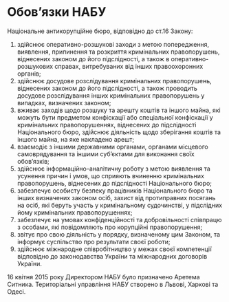 # Обов’язки НАБУ

Національне антикорупційне бюро, відповідно до ст.16 Закону: 
<ol>
	<li>здійснює оперативно-розшукові заходи з метою попередження, виявлення, припинення та розкриття кримінальних правопорушень, віднесених законом до його підслідності, а також в оперативно-розшукових справах, витребуваних від інших правоохоронних органів;</li>
	<li>здійснює досудове розслідування кримінальних правопорушень, віднесених законом до його підслідності, а також проводить досудове розслідування інших кримінальних правопорушень у випадках, визначених законом;</li>
	<li>вживає заходів щодо розшуку та арешту коштів та іншого майна, які можуть бути предметом конфіскації або спеціальної конфіскації у кримінальних правопорушеннях, віднесених до підслідності Національного бюро, здійснює діяльність щодо зберігання коштів та іншого майна, на яке накладено арешт;</li>
	<li>взаємодіє з іншими державними органами, органами місцевого самоврядування та іншими суб’єктами для виконання своїх обов’язків;</li>
	<li>здійснює інформаційно-аналітичну роботу з метою виявлення та усунення причин і умов, що сприяють вчиненню кримінальних правопорушень, віднесених до підслідності Національного бюро;</li>
	<li>забезпечує особисту безпеку працівників Національного бюро та інших визначених законом осіб, захист від протиправних посягань на осіб, які беруть участь у кримінальному судочинстві, у підслідних йому кримінальних правопорушеннях;</li>
	<li>забезпечує на умовах конфіденційності та добровільності співпрацю з особами, які повідомляють про корупційні правопорушення;</li>
	<li>звітує про свою діяльність у порядку, визначеному цим Законом, та інформує суспільство про результати своєї роботи;</li>
	<li>здійснює міжнародне співробітництво у межах своєї компетенції відповідно до законодавства України та міжнародних договорів України.</li>
</ol>

16 квітня 2015 року Директором НАБУ було призначено Аретема Ситника. Територіальні управління НАБУ створено  в Львові, Харкові та Одесі.